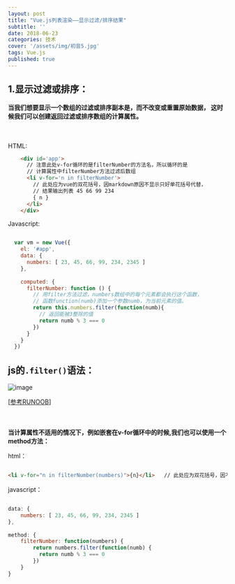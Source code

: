 ```yaml
---
layout: post
title: "Vue.js列表渲染——显示过滤/排序结果"
subtitle: ''
date: 2018-06-23
categories: 技术
cover: '/assets/img/初音5.jpg'
tags: Vue.js
published: true
---
```


## 1.显示过滤或排序：

**当我们想要显示一个数组的过滤或排序副本是，而不改变或重置原始数据，
这时候我们可以创建返回过滤或排序数组的计算属性。**

<p style='margin-bottom:50px'></p>

HTML:
```html
    <div id='app'>
      // 注意此处v-for循环的是filterNumber的方法名，所以循环的是
      // 计算属性中filterNumber方法过滤后数组 
      <li v-for='n in filterNumber'>
        // 此处应为vue的双花括号，因markdown原因不显示只好单花括号代替，
        // 结果输出列表 45 66 99 234
        { n }
      </li>  
    </div>
```

Javascript:
```javascript

  var vm = new Vue({
    el: '#app',
    data: {
      numbers: [ 23, 45, 66, 99, 234, 2345 ]
    },
    
    computed: {
      filterNumber: function () {        
        // 用filter方法过滤，numbers数组中的每个元素都会执行这个函数，
        // 函数function(numb)添加一个参数numb，为当前元素的值。
        return this.numbers.filter(function(numb){
          // 返回能被3整除的值
          return numb % 3 === 0
        })
      } 
    }
  })

```

## js的`.filter()`语法：

![image](https://raw.githubusercontent.com/yangliangwu/my-blog/master/assets/img/blog-pic/2018.06--2018.09/js%E6%95%B0%E7%BB%84filter%E6%96%B9%E6%B3%95%E5%8F%82%E6%95%B0%E8%AF%B4%E6%98%8E.JPG "filter方法的语法说明")

[[参考RUNOOB](http://www.runoob.com/jsref/jsref-filter.html)]


<p style='margin-bottom:50px'></p>


**当计算属性不适用的情况下，例如嵌套在v-for循环中的时候,我们也可以使用一个method方法：**

html：
```html

<li v-for="n in filterNumber(numbers)">{n}</li>   // 此处应为双花括号，因不显示而用单花括号代替

```

javascript：
```javascript

data: {
    numbers: [ 23, 45, 66, 99, 234, 2345 ]
},
    
method: {
    filterNumber: function(numbers) {
        return numbers.filter(function(numb) {
          return numb % 3 === 0
        })
    }    
}    

```
